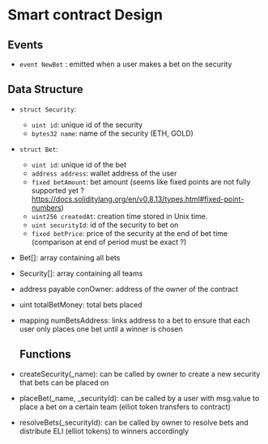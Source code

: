 # Smart contract Design

## Events 

- `event NewBet` : emitted when a user makes a bet on the security

## Data Structure

- `struct Security`:
  - `uint id`: unique id of the security
  - `bytes32 name`: name of the security (ETH, GOLD) 

- `struct Bet`:
  - `uint id`: unique id of the bet
  - `address address`: wallet address of the user
  - `fixed betAmount`: bet amount (seems like fixed points are not fully supported yet ? https://docs.soliditylang.org/en/v0.8.13/types.html#fixed-point-numbers)
  - `uint256 createdAt`: creation time stored in Unix time.
  - `uint securityId`: id of the security to bet on
  - `fixed betPrice`: price of the security at the end of bet time (comparison at end of period must be exact ?)
  
- Bet[]: array containing all bets
- Security[]: array containing all teams
- address payable conOwner: address of the owner of the contract
- uint totalBetMoney: total bets placed
- mapping numBetsAddress: links address to a bet to ensure that each user only places one bet until a winner is chosen
  
  ## Functions
  
- createSecurity(_name): can be called by owner to create a new security that bets can be placed on
- placeBet(_name, _securityId): can be called by a user with msg.value to place a bet on a certain team (elliot token transfers to contract)
- resolveBets(_securityId): can be called by owner to resolve bets and distribute ELI (elliot tokens) to winners accordingly
